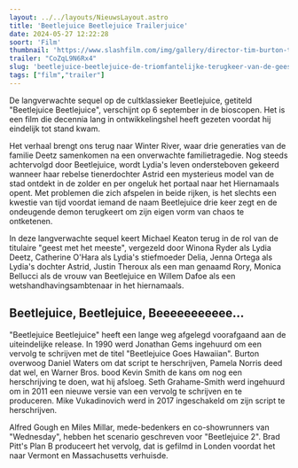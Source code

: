 ```yaml
---
layout: ../../layouts/NieuwsLayout.astro
title: 'Beetlejuice Beetlejuice Trailerjuice'
date: 2024-05-27 12:22:28
soort: 'Film'
thumbnail: 'https://www.slashfilm.com/img/gallery/director-tim-burton-turns-up-the-juice-in-the-beetlejuice-beetlejuice-trailer/who-unloosed-the-juice-in-beetlejuice-2-1716327898.jpg'
trailer: "CoZqL9N6Rx4"
slug: 'beetlejuice-beetlejuice-de-triomfantelijke-terugkeer-van-de-geest-met-het-meeste'
tags: ["film","trailer"]
---
```


De langverwachte sequel op de cultklassieker Beetlejuice, getiteld "Beetlejuice Beetlejuice", verschijnt op 6 september in de bioscopen. Het is een film die decennia lang in ontwikkelingshel heeft gezeten voordat hij eindelijk tot stand kwam.

Het verhaal brengt ons terug naar Winter River, waar drie generaties van de familie Deetz samenkomen na een onverwachte familietragedie. Nog steeds achtervolgd door Beetlejuice, wordt Lydia's leven ondersteboven gekeerd wanneer haar rebelse tienerdochter Astrid een mysterieus model van de stad ontdekt in de zolder en per ongeluk het portaal naar het Hiernamaals opent. Met problemen die zich afspelen in beide rijken, is het slechts een kwestie van tijd voordat iemand de naam Beetlejuice drie keer zegt en de ondeugende demon terugkeert om zijn eigen vorm van chaos te ontketenen.

In deze langverwachte sequel keert Michael Keaton terug in de rol van de titulaire "geest met het meeste", vergezeld door Winona Ryder als Lydia Deetz, Catherine O'Hara als Lydia's stiefmoeder Delia, Jenna Ortega als Lydia's dochter Astrid, Justin Theroux als een man genaamd Rory, Monica Bellucci als de vrouw van Beetlejuice en Willem Dafoe als een wetshandhavingsambtenaar in het hiernamaals. 

## Beetlejuice, Beetlejuice, Beeeeeeeeeee...

"Beetlejuice Beetlejuice" heeft een lange weg afgelegd voorafgaand aan de uiteindelijke release. In 1990 werd Jonathan Gems ingehuurd om een vervolg te schrijven met de titel "Beetlejuice Goes Hawaiian". Burton overwoog Daniel Waters om dat script te herschrijven, Pamela Norris deed dat wel, en Warner Bros. bood Kevin Smith de kans om nog een herschrijving te doen, wat hij afsloeg. Seth Grahame-Smith werd ingehuurd om in 2011 een nieuwe versie van een vervolg te schrijven en te produceren. Mike Vukadinovich werd in 2017 ingeschakeld om zijn script te herschrijven.

Alfred Gough en Miles Millar, mede-bedenkers en co-showrunners van "Wednesday", hebben het scenario geschreven voor "Beetlejuice 2". Brad Pitt's Plan B produceert het vervolg, dat is gefilmd in Londen voordat het naar Vermont en Massachusetts verhuisde.
